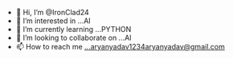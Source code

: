 - 👋 Hi, I’m @IronClad24
- 👀 I’m interested in ...AI
- 🌱 I’m currently learning ...PYTHON
- 💞️ I’m looking to collaborate on ...AI
- 📫 How to reach me ...aryanyadav1234aryanyadav@gmail.com

<!---
IronClad24/IronClad24 is a ✨ special ✨ repository because its `README.md` (this file) appears on your GitHub profile.
You can click the Preview link to take a look at your changes.
--->
